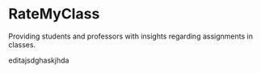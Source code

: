 # RateMyClass
Providing students and professors with insights regarding assignments in classes.

editajsdghaskjhda

